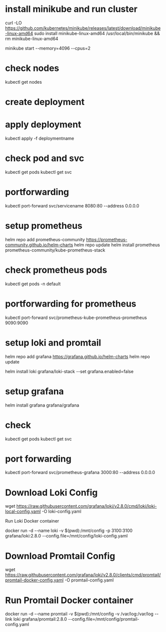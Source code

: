 # install minikube and run cluster

curl -LO https://github.com/kubernetes/minikube/releases/latest/download/minikube-linux-amd64
sudo install minikube-linux-amd64 /usr/local/bin/minikube && rm minikube-linux-amd64

minikube start --memory=4096 --cpus=2

# check nodes 

kubectl get nodes

# create deployment

# apply deployment 
kubectl apply -f deploymentname

# check pod and svc

kubectl get pods
kubectl get svc

# portforwarding 
kubectl port-forward svc/servicename 8080:80 --address 0.0.0.0

# setup prometheus
helm repo add prometheus-community https://prometheus-community.github.io/helm-charts
helm repo update
helm install prometheus prometheus-community/kube-prometheus-stack

# check prometheus pods
kubectl get pods -n default

# portforwarding for prometheus
kubectl port-forward svc/prometheus-kube-prometheus-prometheus 9090:9090

# setup loki and promtail
helm repo add grafana https://grafana.github.io/helm-charts
helm repo update

helm install loki grafana/loki-stack --set grafana.enabled=false

# setup grafana 
helm install grafana grafana/grafana

# check 
kubectl get pods
kubectl get svc

# port forwarding
kubectl port-forward svc/prometheus-grafana 3000:80 --address 0.0.0.0



# Download Loki Config


wget https://raw.githubusercontent.com/grafana/loki/v2.8.0/cmd/loki/loki-local-config.yaml -O loki-config.yaml

Run Loki Docker container

docker run -d --name loki -v $(pwd):/mnt/config -p 3100:3100 grafana/loki:2.8.0 --config.file=/mnt/config/loki-config.yaml

# Download Promtail Config

wget https://raw.githubusercontent.com/grafana/loki/v2.8.0/clients/cmd/promtail/promtail-docker-config.yaml -O promtail-config.yaml

# Run Promtail Docker container

docker run -d --name promtail -v $(pwd):/mnt/config -v /var/log:/var/log --link loki grafana/promtail:2.8.0 --config.file=/mnt/config/promtail-config.yaml




